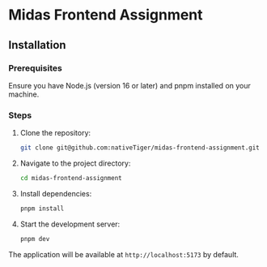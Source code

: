 # Midas Frontend Assignment

## Installation

### Prerequisites
Ensure you have Node.js (version 16 or later) and pnpm installed on your machine.

### Steps
1. Clone the repository:
   ```bash
   git clone git@github.com:nativeTiger/midas-frontend-assignment.git
   ```

2. Navigate to the project directory:
   ```bash
   cd midas-frontend-assignment
   ```

3. Install dependencies:
   ```bash
   pnpm install
   ```

4. Start the development server:
   ```bash
   pnpm dev
   ```

The application will be available at `http://localhost:5173` by default.
